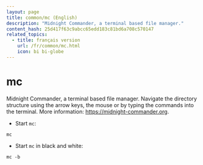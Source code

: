 ```yaml
---
layout: page
title: common/mc (English)
description: "Midnight Commander, a terminal based file manager."
content_hash: 25d417f63c9abcc65edd183c81bd6a708c570147
related_topics:
  - title: français version
    url: /fr/common/mc.html
    icon: bi bi-globe
---
```

# mc

Midnight Commander, a terminal based file manager.
Navigate the directory structure using the arrow keys, the mouse or by typing the commands into the terminal.
More information: <https://midnight-commander.org>.

- Start `mc`:

`mc`

- Start `mc` in black and white:

`mc -b`

